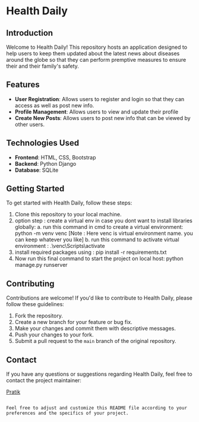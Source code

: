 # Health Daily

## Introduction

Welcome to Health Daily! This repository hosts an application designed to help users to keep them updated about the latest news about diseases around the globe so that they can perform premptive measures to ensure their and their family's safety.

## Features

- **User Registration**: Allows users to register and login so that they can access as well as post new info.
- **Profile Management**: Allows users to view and update their profile
- **Create New Posts**: Allows users to post new info that can be viewed by other users.

## Technologies Used

- **Frontend**: HTML, CSS, Bootstrap
- **Backend**: Python Django
- **Database**: SQLite

## Getting Started

To get started with Health Daily, follow these steps:

1. Clone this repository to your local machine.
2. option step : create a virtual env in case you dont want to install libraries globally: a. run this command in cmd to create a virtual environment: python -m venv venc [Note : Here venc is virtual environment name. you can keep whatever you like] b. run this command to activate virtual environment : .\venc\Scripts\activate
3. install required packages using : pip install -r requirements.txt
4. Now run this final command to start the project on local host: python manage.py runserver

## Contributing

Contributions are welcome! If you'd like to contribute to Health Daily, please follow these guidelines:

1. Fork the repository.
2. Create a new branch for your feature or bug fix.
3. Make your changes and commit them with descriptive messages.
4. Push your changes to your fork.
5. Submit a pull request to the `main` branch of the original repository.


## Contact

If you have any questions or suggestions regarding Health Daily, feel free to contact the project maintainer:

[Pratik](https://github.com/pratikwillcode)

```

Feel free to adjust and customize this README file according to your preferences and the specifics of your project.
    
